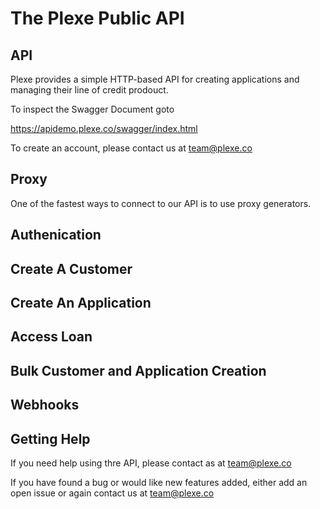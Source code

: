 # The Plexe Public API

## API 

Plexe provides a simple HTTP-based API for creating applications and managing their line of credit prodouct.

To inspect the Swagger Document goto

https://apidemo.plexe.co/swagger/index.html

To create an account, please contact us at team@plexe.co

## Proxy

One of the fastest ways to connect to our API is to use proxy generators. 

## Authenication

## Create A Customer

## Create An Application

## Access Loan

## Bulk Customer and Application Creation

## Webhooks

## Getting Help

If you need help using thre API, please contact as at team@plexe.co

If you have found a bug or would like new features added, either add an open issue or again contact us at team@plexe.co

